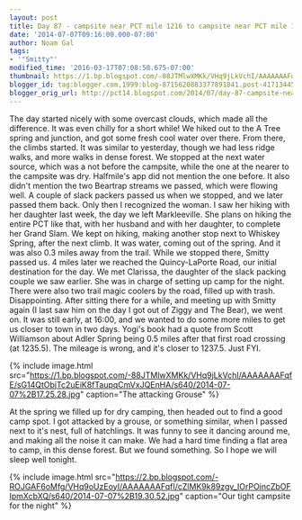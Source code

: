 ```yaml
---
layout: post
title: Day 87 - campsite near PCT mile 1216 to campsite near PCT mile 1239
date: '2014-07-07T09:16:00.000-07:00'
author: Noam Gal
tags:
- '"Smitty"'
modified_time: '2016-03-17T07:08:50.675-07:00'
thumbnail: https://1.bp.blogspot.com/-88JTMlwXMKk/VHq9jLkVchI/AAAAAAAFqfE/sG14QtObjTc2uEiK8fTaupqCmVxJQEnHA/s72-c/2014-07-07%2B17.25.28.jpg
blogger_id: tag:blogger.com,1999:blog-8715620883377891841.post-4171344588896352992
blogger_orig_url: http://pct14.blogspot.com/2014/07/day-87-campsite-near-pct-mile-1216-to.html
---
```


The day started nicely with some overcast clouds, which made all the difference. It was even chilly for a short
 while! We hiked out to the A Tree spring and junction, and got some fresh cool water over there.
From there, the
 climbs started. It was similar to yesterday, though we had less ridge walks, and more walks in dense forest.
We
 stopped at the next water source, which was a not before the campsite, while the one at the nearer to the campsite
 was dry. Halfmile's app did not mention the one before. It also didn't mention the two Beartrap streams we passed,
 which were flowing well.
A couple of slack packers passed us when we stopped, and we later passed them back.
 Only then I recognized the woman. I saw her hiking with her daughter last week, the day we left Markleeville. She
 plans on hiking the entire PCT like that, with her husband and with her daughter, to complete her Grand Slam.
We
 kept on hiking, making another stop next to Whiskey Spring, after the next climb. It was water, coming out of the
 spring. And it was also 0.3 miles away from the trail. While we stopped there, Smitty passed us.
4 miles later
 we reached the Quincy-LaPorte Road, our initial destination for the day. We met Clarissa, the daughter of the slack
 packing couple we saw earlier. She was in charge of setting up camp for the night. There were also two trail magic
 coolers by the road, filled up with trash. Disappointing.
After sitting there for a while, and meeting up with
 Smitty again (I last saw him on the day I got out of Ziggy and The Bear), we went on. It was still early, at 16:00,
 and we wanted to do some more miles to get us closer to town in two days.
Yogi's book had a quote from Scott
 Williamson about Adler Spring being 0.5 miles after that first road crossing (at 1235.5). The mileage is wrong, and
 it's closer to 1237.5. Just FYI.


{% include image.html src="https://1.bp.blogspot.com/-88JTMlwXMKk/VHq9jLkVchI/AAAAAAAFqfE/sG14QtObjTc2uEiK8fTaupqCmVxJQEnHA/s640/2014-07-07%2B17.25.28.jpg" caption="The attacking Grouse" %}

 At the spring we filled up for dry camping, then headed out to find a good camp spot. I got attacked by a grouse, or
 something similar, when I passed next to it's nest, full of hatchlings. It was funny to see it dancing around me,
 and making all the noise it can make.
We had a hard time finding a flat area to camp, in this dense forest. But
 we found something. So I hope we will sleep well tonight.


{% include image.html src="https://2.bp.blogspot.com/-ROJGAF6oMfg/VHq9oUzEoyI/AAAAAAAFqfI/cZlMK9k89zgv_IOrPOincZbOFIpmXcbXQ/s640/2014-07-07%2B19.30.52.jpg" caption="Our tight campsite for the night" %}


